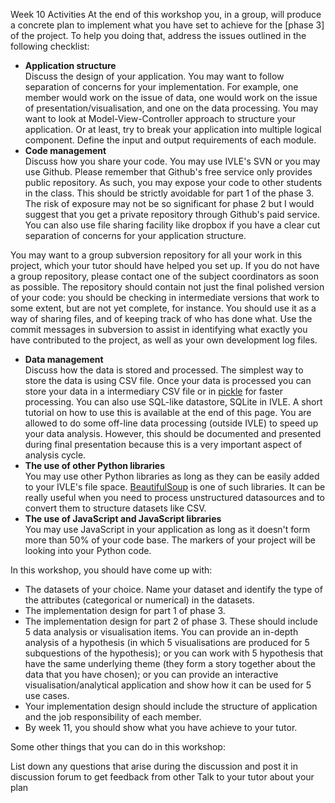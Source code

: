 Week 10 Activities
At the end of this workshop you, in a group, will produce a concrete plan to implement what you have set to achieve for the [phase 3] of the project. To help you doing that, address the issues outlined in the following checklist:

- **Application structure**<br />
Discuss the design of your application. You may want to follow separation of concerns for your implementation. For example, one member would work on the issue of data, one would work on the issue of presentation/visualisation, and one on the data processing. You may want to look at Model-View-Controller approach to structure your application. Or at least, try to break your application into multiple logical component. Define the input and output requirements of each module.
- **Code management**<br />
Discuss how you share your code. You may use IVLE's SVN or you may use Github. Please remember that Github's free service only provides public repository. As such, you may expose your code to other students in the class. This should be strictly avoidable for part 1 of the phase 3. The risk of exposure may not be so significant for phase 2 but I would suggest that you get a private repository through Github's paid service. You can also use file sharing facility like dropbox if you have a clear cut separation of concerns for your application structure.


You may want to a group subversion repository for all your work in this project, which your tutor should have helped you set up. If you do not have a group repository, please contact one of the subject coordinators as soon as possible. The repository should contain not just the final polished version of your code: you should be checking in intermediate versions that work to some extent, but are not yet complete, for instance. You should use it as a way of sharing files, and of keeping track of who has done what. Use the commit messages in subversion to assist in identifying what exactly you have contributed to the project, as well as your own development log files.

- **Data management**<br />
Discuss how the data is stored and processed. The simplest way to store the data is using CSV file. Once your data is processed you can store your data in a intermediary CSV file or in [pickle](https://wiki.python.org/moin/UsingPickle) for faster processing. You can also use SQL-like datastore, SQLite in IVLE. A short tutorial on how to use this is available at the end of this page. 
You are allowed to do some off-line data processing (outside IVLE) to speed up your data analysis. However, this should be documented and presented during final presentation because this is a very important aspect of analysis cycle.
- **The use of other Python libraries**<br />
You may use other Python libraries as long as they can be easily added to your IVLE's file space. [BeautifulSoup](http://www.crummy.com/software/BeautifulSoup/) is one of such libraries. It can be really useful when you need to process unstructured datasources and to convert them to structure datasets like CSV.
- **The use of JavaScript and JavaScript libraries**<br />
You may use JavaScript in your application as long as it doesn't form more than 50% of your code base. The markers of your project will be looking into your Python code.

In this workshop, you should have come up with:

- The datasets of your choice. Name your dataset and identify the type of the attributes (categorical or numerical) in the datasets.
- The implementation design for part 1 of phase 3.
- The implementation design for part 2 of phase 3. These should include 5 data analysis or visualisation items. You can provide an in-depth analysis of a hypothesis (in which 5 visualisations are produced for 5 subquestions of the hypothesis); or you can work with 5 hypothesis that have the same underlying theme (they form a story together about the data that you have chosen); or you can provide an interactive visualisation/analytical application and show how it can be used for 5 use cases.
- Your implementation design should include the structure of application and the job responsibility of each member.
- By week 11, you should show what you have achieve to your tutor.

Some other things that you can do in this workshop:

List down any questions that arise during the discussion and post it in discussion forum to get feedback from other
Talk to your tutor about your plan